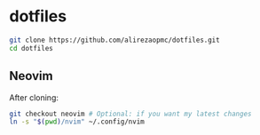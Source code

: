 # dotfiles
```bash
git clone https://github.com/alirezaopmc/dotfiles.git
cd dotfiles
```

## Neovim
After cloning:
```bash
git checkout neovim # Optional: if you want my latest changes
ln -s "$(pwd)/nvim" ~/.config/nvim
```
